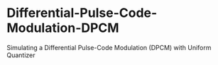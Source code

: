# Differential-Pulse-Code-Modulation-DPCM
Simulating a Differential Pulse-Code Modulation (DPCM) with Uniform Quantizer


